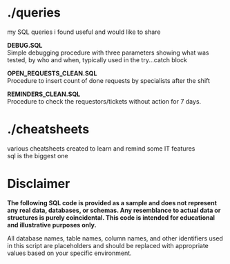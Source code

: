 # ./queries
my SQL queries i found useful and would like to share

**DEBUG.SQL** <br>
Simple debugging procedure with three parameters showing what was tested, by who and when, typically used in the try...catch block

**OPEN_REQUESTS_CLEAN.SQL** <br>
Procedure to insert count of done requests by specialists after the shift

**REMINDERS_CLEAN.SQL** <br>
Procedure to check the requestors/tickets without action for 7 days.

# ./cheatsheets
various cheatsheets created to learn and remind some IT features<br>sql is the biggest one 

# Disclaimer

**The following SQL code is provided as a sample and does not represent any real data, databases, or schemas. Any resemblance to actual data or structures is purely coincidental. This code is intended for educational and illustrative purposes only.**

All database names, table names, column names, and other identifiers used in this script are placeholders and should be replaced with appropriate values based on your specific environment.

